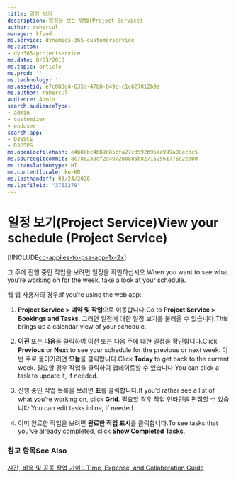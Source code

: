 ```yaml
---
title: 일정 보기
description: 일정을 보는 방법(Project Service)
author: ruhercul
manager: kfend
ms.service: dynamics-365-customerservice
ms.custom:
- dyn365-projectservice
ms.date: 8/03/2018
ms.topic: article
ms.prod: ''
ms.technology: ''
ms.assetid: e7c083d4-635d-47b8-849c-c1c627012b9e
ms.author: ruhercul
audience: Admin
search.audienceType:
- admin
- customizer
- enduser
search.app:
- D365CE
- D365PS
ms.openlocfilehash: e4b8ebc4b89d85bfa27c3592b96aa999a08ecbc5
ms.sourcegitcommit: 8c786230ef2a497280885b827162561776e2eb00
ms.translationtype: HT
ms.contentlocale: ko-KR
ms.lasthandoff: 03/24/2020
ms.locfileid: "3753279"
---
```

# <a name="view-your-schedule-project-service"></a><span data-ttu-id="18c46-103">일정 보기(Project Service)</span><span class="sxs-lookup"><span data-stu-id="18c46-103">View your schedule (Project Service)</span></span>

[!INCLUDE[cc-applies-to-psa-app-1x-2x](../includes/cc-applies-to-psa-app-1x-2x.md)]

<span data-ttu-id="18c46-104">그 주에 진행 중인 작업을 보려면 일정을 확인하십시오.</span><span class="sxs-lookup"><span data-stu-id="18c46-104">When you want to see what you’re working on for the week, take a look at your schedule.</span></span>  
  
 <span data-ttu-id="18c46-105">웹 앱 사용자의 경우:</span><span class="sxs-lookup"><span data-stu-id="18c46-105">If you’re using the web app:</span></span>  
  
1.  <span data-ttu-id="18c46-106">**Project Service > 예약 및 작업**으로 이동합니다.</span><span class="sxs-lookup"><span data-stu-id="18c46-106">Go to **Project Service > Bookings and Tasks**.</span></span> <span data-ttu-id="18c46-107">그러면 일정에 대한 일정 보기를 불러올 수 있습니다.</span><span class="sxs-lookup"><span data-stu-id="18c46-107">This brings up a calendar view of your schedule.</span></span>  
  
2.  <span data-ttu-id="18c46-108">**이전** 또는 **다음**을 클릭하여 이전 또는 다음 주에 대한 일정을 확인합니다.</span><span class="sxs-lookup"><span data-stu-id="18c46-108">Click **Previous** or **Next** to see your schedule for the previous or next week.</span></span> <span data-ttu-id="18c46-109">이번 주로 돌아가려면 **오늘**을 클릭합니다.</span><span class="sxs-lookup"><span data-stu-id="18c46-109">Click **Today** to get back to the current week.</span></span> <span data-ttu-id="18c46-110">필요할 경우 작업을 클릭하여 업데이트할 수 있습니다.</span><span class="sxs-lookup"><span data-stu-id="18c46-110">You can click a task to update it, if needed.</span></span>  
  
3.  <span data-ttu-id="18c46-111">진행 중인 작업 목록을 보려면 **표**를 클릭합니다.</span><span class="sxs-lookup"><span data-stu-id="18c46-111">If you’d rather see a list of what you’re working on, click **Grid**.</span></span> <span data-ttu-id="18c46-112">필요할 경우 작업 인라인을 편집할 수 있습니다.</span><span class="sxs-lookup"><span data-stu-id="18c46-112">You can edit tasks inline, if needed.</span></span>  
  
4.  <span data-ttu-id="18c46-113">이미 완료한 작업을 보려면 **완료한 작업 표시**를 클릭합니다.</span><span class="sxs-lookup"><span data-stu-id="18c46-113">To see tasks that you’ve already completed, click **Show Completed Tasks**.</span></span>  
  
### <a name="see-also"></a><span data-ttu-id="18c46-114">참고 항목</span><span class="sxs-lookup"><span data-stu-id="18c46-114">See Also</span></span>  
 [<span data-ttu-id="18c46-115">시간, 비용 및 공동 작업 가이드</span><span class="sxs-lookup"><span data-stu-id="18c46-115">Time, Expense, and Collaboration Guide</span></span>](../project-service/time-expense-collaboration-guide.md)
